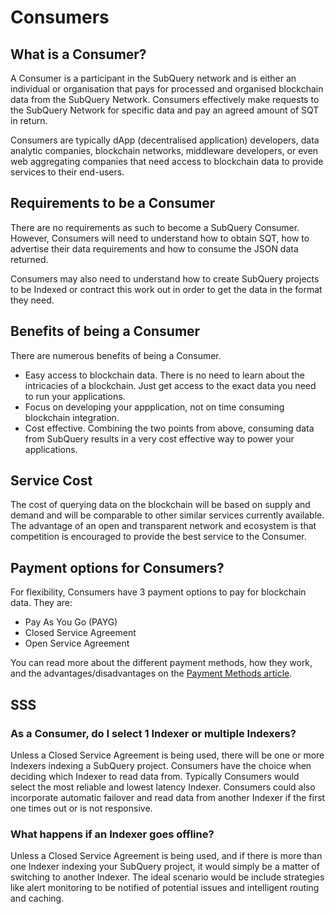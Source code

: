 # Consumers

## What is a Consumer?

A Consumer is a participant in the SubQuery network and is either an individual or organisation that pays for processed and organised blockchain data from the SubQuery Network. Consumers effectively make requests to the SubQuery Network for specific data and pay an agreed amount of SQT in return.

Consumers are typically dApp (decentralised application) developers, data analytic companies, blockchain networks, middleware developers, or even web aggregating companies that need access to blockchain data to provide services to their end-users.

## Requirements to be a Consumer

There are no requirements as such to become a SubQuery Consumer. However, Consumers will need to understand how to obtain SQT, how to advertise their data requirements and how to consume the JSON data returned.

Consumers may also need to understand how to create SubQuery projects to be Indexed or contract this work out in order to get the data in the format they need.

## Benefits of being a Consumer

There are numerous benefits of being a Consumer.

- Easy access to blockchain data. There is no need to learn about the intricacies of a blockchain. Just get access to the exact data you need to run your applications.
- Focus on developing your appplication, not on time consuming blockchain integration.
- Cost effective. Combining the two points from above, consuming data from SubQuery results in a very cost effective way to power your applications.

## Service Cost

The cost of querying data on the blockchain will be based on supply and demand and will be comparable to other similar services currently available. The advantage of an open and transparent network and ecosystem is that competition is encouraged to provide the best service to the Consumer.

## Payment options for Consumers?

For flexibility, Consumers have 3 payment options to pay for blockchain data. They are:

- Pay As You Go (PAYG)
- Closed Service Agreement
- Open Service Agreement

You can read more about the different payment methods, how they work, and the advantages/disadvantages on the [Payment Methods article](./payment-methods.md).

## SSS

### As a Consumer, do I select 1 Indexer or multiple Indexers?

Unless a Closed Service Agreement is being used, there will be one or more Indexers indexing a SubQuery project. Consumers have the choice when deciding which Indexer to read data from. Typically Consumers would select the most reliable and lowest latency Indexer. Consumers could also incorporate automatic failover and read data from another Indexer if the first one times out or is not responsive.

### What happens if an Indexer goes offline?

Unless a Closed Service Agreement is being used, and if there is more than one Indexer indexing your SubQuery project, it would simply be a matter of switching to another Indexer. The ideal scenario would be include strategies like alert monitoring to be notified of potential issues and intelligent routing and caching.
